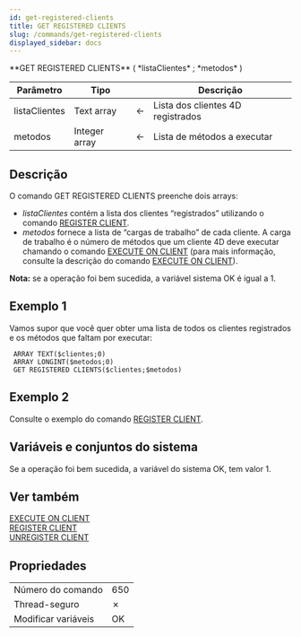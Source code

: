 ```yaml
---
id: get-registered-clients
title: GET REGISTERED CLIENTS
slug: /commands/get-registered-clients
displayed_sidebar: docs
---
```


<!--REF #_command_.GET REGISTERED CLIENTS.Syntax-->**GET REGISTERED CLIENTS** ( *listaClientes* ; *metodos* )<!-- END REF-->
<!--REF #_command_.GET REGISTERED CLIENTS.Params-->
| Parâmetro | Tipo |  | Descrição |
| --- | --- | --- | --- |
| listaClientes | Text array | &#8592; | Lista dos clientes 4D registrados |
| metodos | Integer array | &#8592; | Lista de métodos a executar |

<!-- END REF-->

## Descrição 

<!--REF #_command_.GET REGISTERED CLIENTS.Summary-->O comando GET REGISTERED CLIENTS preenche dois arrays<!-- END REF-->:

* *listaClientes* contém a lista dos clientes “registrados” utilizando o comando [REGISTER CLIENT](register-client.md).
* *metodos* fornece a lista de “cargas de trabalho” de cada cliente. A carga de trabalho é o número de métodos que um cliente 4D deve executar chamando o comando [EXECUTE ON CLIENT](execute-on-client.md) (para mais informação, consulte la descrição do comando [EXECUTE ON CLIENT](execute-on-client.md)).

**Nota:** se a operação foi bem sucedida, a variável sistema OK é igual a 1.

## Exemplo 1 

Vamos supor que você quer obter uma lista de todos os clientes registrados e os métodos que faltam por executar: 

```4d
 ARRAY TEXT($clientes;0)
 ARRAY LONGINT($metodos;0)
 GET REGISTERED CLIENTS($clientes;$metodos)
```

## Exemplo 2 

Consulte o exemplo do comando [REGISTER CLIENT](register-client.md).

## Variáveis e conjuntos do sistema 

 Se a operação foi bem sucedida, a variável do sistema OK, tem valor 1.

## Ver também 

[EXECUTE ON CLIENT](execute-on-client.md)  
[REGISTER CLIENT](register-client.md)  
[UNREGISTER CLIENT](unregister-client.md)  

## Propriedades

|  |  |
| --- | --- |
| Número do comando | 650 |
| Thread-seguro | &cross; |
| Modificar variáveis | OK |


